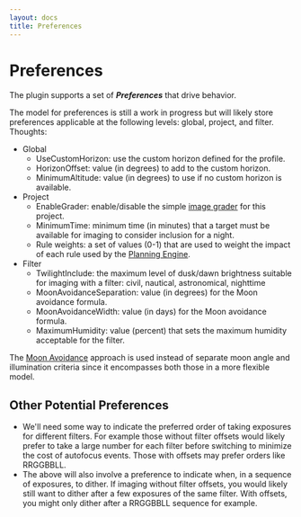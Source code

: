 ```yaml
---
layout: docs
title: Preferences
---
```


# Preferences

The plugin supports a set of **_Preferences_** that drive behavior.

The model for preferences is still a work in progress but will likely store preferences applicable at the following levels: global, project, and filter.  Thoughts:
- Global
  - UseCustomHorizon: use the custom horizon defined for the profile.
  - HorizonOffset: value (in degrees) to add to the custom horizon.
  - MinimumAltitude: value (in degrees) to use if no custom horizon is available.
- Project
  - EnableGrader: enable/disable the simple [image grader](image_grader.html) for this project.
  - MinimumTime: minimum time (in minutes) that a target must be available for imaging to consider inclusion for a night.
  - Rule weights: a set of values (0-1) that are used to weight the impact of each rule used by the [Planning Engine](planning_engine.html).
- Filter
  - TwilightInclude: the maximum level of dusk/dawn brightness suitable for imaging with a filter: civil, nautical, astronomical, nighttime
  - MoonAvoidanceSeparation: value (in degrees) for the Moon avoidance formula.
  - MoonAvoidanceWidth: value (in days) for the Moon avoidance formula.
  - MaximumHumidity: value (percent) that sets the maximum humidity acceptable for the filter.

The [Moon Avoidance](http://bobdenny.com/ar/RefDocs/HelpFiles/ACPScheduler81Help/Constraints.htm) approach is used instead of separate moon angle and illumination criteria since it encompasses both those in a more flexible model.

## Other Potential Preferences
- We'll need some way to indicate the preferred order of taking exposures for different filters.  For example those without filter offsets would likely prefer to take a large number for each filter before switching to minimize the cost of autofocus events.  Those with offsets may prefer orders like RRGGBBLL.
- The above will also involve a preference to indicate when, in a sequence of exposures, to dither.  If imaging without filter offsets, you would likely still want to dither after a few exposures of the same filter.  With offsets, you might only dither after a RRGGBBLL sequence for example.

